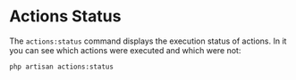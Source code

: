 # Actions Status

The `actions:status` command displays the execution status of actions. In it you can see which actions were executed and which were not:

```
php artisan actions:status
```
